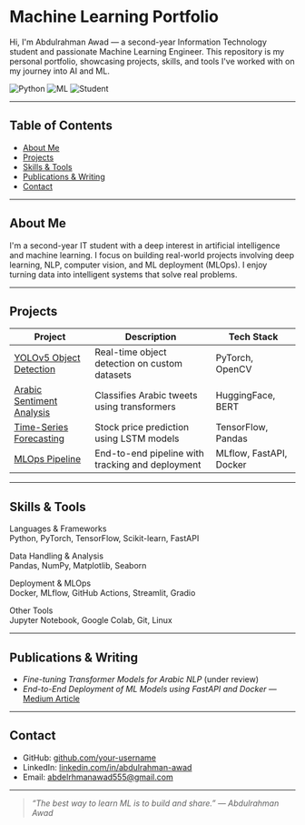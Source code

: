 # Machine Learning Portfolio

Hi, I'm Abdulrahman Awad — a second-year Information Technology student and passionate Machine Learning Engineer. This repository is my personal portfolio, showcasing projects, skills, and tools I've worked with on my journey into AI and ML.

![Python](https://img.shields.io/badge/Python-3.9+-blue.svg)
![ML](https://img.shields.io/badge/Machine%20Learning-End%20to%20End-green.svg)
![Student](https://img.shields.io/badge/Student-Year%202%20IT-blueviolet)

---

## Table of Contents

- [About Me](#about-me)
- [Projects](#projects)
- [Skills & Tools](#skills--tools)
- [Publications & Writing](#publications--writing)
- [Contact](#contact)

---

## About Me

I'm a second-year IT student with a deep interest in artificial intelligence and machine learning. I focus on building real-world projects involving deep learning, NLP, computer vision, and ML deployment (MLOps). I enjoy turning data into intelligent systems that solve real problems.

---

## Projects

| Project | Description | Tech Stack |
|--------|-------------|------------|
| [YOLOv5 Object Detection](./projects/yolov5-object-detection) | Real-time object detection on custom datasets | PyTorch, OpenCV |
| [Arabic Sentiment Analysis](./projects/arabic-sentiment-analysis) | Classifies Arabic tweets using transformers | HuggingFace, BERT |
| [Time-Series Forecasting](./projects/time-series-forecasting) | Stock price prediction using LSTM models | TensorFlow, Pandas |
| [MLOps Pipeline](./projects/mlops-pipeline) | End-to-end pipeline with tracking and deployment | MLflow, FastAPI, Docker |

---

## Skills & Tools

Languages & Frameworks  
Python, PyTorch, TensorFlow, Scikit-learn, FastAPI

Data Handling & Analysis  
Pandas, NumPy, Matplotlib, Seaborn

Deployment & MLOps  
Docker, MLflow, GitHub Actions, Streamlit, Gradio

Other Tools  
Jupyter Notebook, Google Colab, Git, Linux

---

## Publications & Writing

- *Fine-tuning Transformer Models for Arabic NLP* (under review)
- *End-to-End Deployment of ML Models using FastAPI and Docker* — [Medium Article](#)

---

## Contact

- GitHub: [github.com/your-username](https://github.com/your-username)
- LinkedIn: [linkedin.com/in/abdulrahman-awad](https://bit.ly/4a13hYF)
- Email: abdelrhmanawad555@gmail.com

---

> *“The best way to learn ML is to build and share.” — Abdulrahman Awad*
